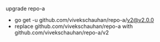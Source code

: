 upgrade repo-a
- go get -u github.com/vivekschauhan/repo-a/v2@v2.0.0
- replace github.com/vivekschauhan/repo-a with github.com/vivekschauhan/repo-a/v2